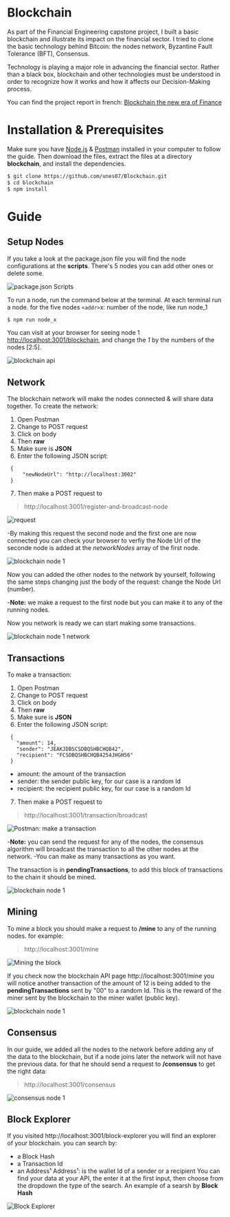 # Blockchain
As part of the Financial Engineering capstone project, I built a basic blockchain and illustrate its impact on the financial sector. I tried to clone the basic technology behind Bitcoin: the nodes network, Byzantine Fault Tolerance (BFT), Consensus.

Technology is playing a major role in advancing the financial sector. Rather than a black box, blockchain and other technologies must be understood in order to recognize how it works and how it affects our Decision-Making process.

You can find the project report in french: [Blockchain the new era of Finance](https://drive.google.com/file/d/1slgewgIG6wg11t-Z5ido-PAhqN4tyd0h/view?usp=sharing)

# Installation & Prerequisites
Make sure you have [Node.js](https://nodejs.org/) & [Postman](https://www.postman.com/downloads/) installed in your computer to follow the guide.
Then download the files, extract the files at a directory **blockchain**, and install the dependencies.
```sh
$ git clone https://github.com/unes07/Blockchain.git
$ cd blockchain
$ npm install
```
# Guide

## Setup Nodes
If you take a look at the package.json file you will find the node configurations at the **scripts**. There's 5 nodes you can add other ones or delete some.

![package.json Scripts](/images/package.jsonScripts.png)

To run a node, run the command below at the terminal. At each terminal run a node. for the five nodes
`<addr>`x: number of the node, like run node_1
```sh
$ npm run node_x
```

You can visit at your browser for seeing node 1 [http://localhost:3001/blockchain](http://localhost:3001/blockchain), and change the *1* by the numbers of the nodes [2:5].

![blockchain api](/images/image1.jpg)

## Network
The blockchain network will make the nodes connected & will share data together.
To create the network:
 1. Open Postman
 2. Change to POST request
 3. Click on body
 4. Then **raw**
 5. Make sure is **JSON**
 6. Enter the following JSON script:
 ```
  {
      "newNodeUrl": "http://localhost:3002"
  }
 ```
 7. Then make a POST request to 
  > http://localhost:3001/register-and-broadcast-node
  
![request](/images/image2.jpg)
  
-By making this request the second node and the first one are now connected you can check your browser to verfiy the Node Url of the seconde node is added at the *networkNodes* array of the first node.

![blockchain node 1](/images/image3.jpg)

Now you can added the other nodes to the network by yourself, following the same steps changing just the body of the request: change the Node Url (number).

-**Note:** we make a request to the first node but you can make it to any of the running nodes.

Now you network is ready we can start making some transactions.

![blockchain node 1 network](/images/image4.jpg)

## Transactions
To make a transaction:
 1. Open Postman
 2. Change to POST request
 3. Click on body
 4. Then **raw**
 5. Make sure is **JSON**
 6. Enter the following JSON script:
 ```
  {
	"amount": 14,
	"sender": "JEAKJDBSCSDBQSHBCHQB42",
	"recipient": "FCSDBQSHBCHQB4254JHGH56"
  }
 ```
  * amount: the amount of the transaction
  * sender: the sender public key, for our case is a random Id
  * recipient: the recipient public key, for our case is a random Id
  
 7. Then make a POST request to 
  > http://localhost:3001/transaction/broadcast
  
![Postman: make a transaction](/images/image5.jpg)
 
-**Note:** you can send the request for any of the nodes, the consensus algorithm will broadcast the transaction to all the other nodes at the network.
-You can make as many transactions as you want.

The transaction is in **pendingTransactions**, to add this block of transactions to the chain it should be mined.

![blockchain node 1](/images/image6.jpg)

## Mining
To mine a block you should make a request to **/mine** to any of the running nodes. for example:
> http://localhost:3001/mine

![Mining the block](/images/image7.jpg)

If you check now the blockchain API page http://localhost:3001/mine you will notice another transaction of the amount of 12 is being added to the **pendingTransactions** sent by "00" to a random Id. This is the reward of the miner sent by the blockchain to the miner wallet (public key).

![blockchain node 1](/images/image8.jpg)

## Consensus
In our guide, we added all the nodes to the network before adding any of the data to the blockchain, but if a node joins later the network will not have the previous data. for that he should send a request to **/consensus** to get the right data:
> http://localhost:3001/consensus

![consensus node 1](/images/image9.jpg)

## Block Explorer
If you visited http://localhost:3001/block-explorer you will find an explorer of your blockchain.
you can search by:
 * a Block Hash
 * a Transaction Id
 * an Address¹
Address¹: is the wallet Id of a sender or a recipient
You can find your data at your API, the enter it at the first input, then choose from the dropdown the type of the search. An example of a searsh by **Block Hash**

![Block Explorer](/images/image10.jpg)



